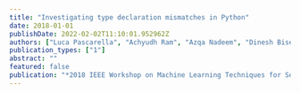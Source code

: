 ```yaml
---
title: "Investigating type declaration mismatches in Python"
date: 2018-01-01
publishDate: 2022-02-02T11:10:01.952962Z
authors: ["Luca Pascarella", "Achyudh Ram", "Azqa Nadeem", "Dinesh Bisesser", "Norman Knyazev", "Alberto Bacchelli"]
publication_types: ["1"]
abstract: ""
featured: false
publication: "*2018 IEEE Workshop on Machine Learning Techniques for Software Quality Evaluation (MaLTeSQuE)*"
---
```


